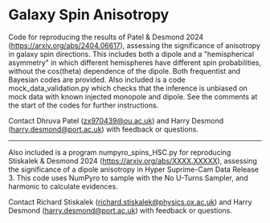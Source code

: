 # Galaxy Spin Anisotropy

Code for reproducing the results of Patel & Desmond 2024 (https://arxiv.org/abs/2404.06617), assessing the significance of anisotropy in galaxy spin directions. This includes both a dipole and a "hemispherical asymmetry" in which different hemispheres have different spin probabilities, without the cos(theta) dependence of the dipole. Both frequentist and Bayesian codes are provided. Also included is a code mock_data_validation.py which checks that the inference is unbiased on mock data with known injected monopole and dipole. See the comments at the start of the codes for further instructions.

Contact Dhruva Patel (zx970439@ou.ac.uk) and Harry Desmond (harry.desmond@port.ac.uk) with feedback or questions.

------

Also included is a program numpyro_spins_HSC.py for reproducing Stiskalek & Desmond 2024 (https://arxiv.org/abs/XXXX.XXXXX), assessing the significance of a dipole anisotropy in Hyper Suprime-Cam Data Release 3. This code uses NumPyro to sample with the No U-Turns Sampler, and harmonic to calculate evidences.

Contact Richard Stiskalek (richard.stiskalek@physics.ox.ac.uk) and Harry Desmond (harry.desmond@port.ac.uk) with feedback or questions.
